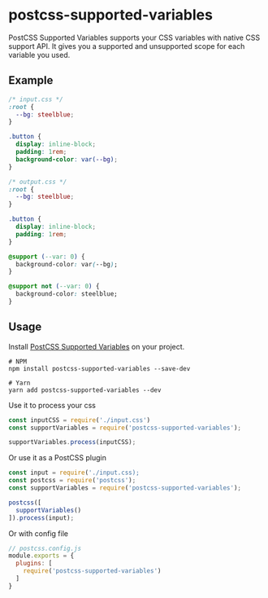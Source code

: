 # postcss-supported-variables

PostCSS Supported Variables supports your CSS variables with native CSS support API. It gives you a supported and unsupported scope for each variable you used.

## Example

```css
/* input.css */
:root {
  --bg: steelblue;
}

.button {
  display: inline-block;
  padding: 1rem;
  background-color: var(--bg);
}

/* output.css */
:root {
  --bg: steelblue;
}

.button {
  display: inline-block;
  padding: 1rem;
}

@support (--var: 0) {
  background-color: var(--bg);
}

@support not (--var: 0) {
  background-color: steelblue;
}
```

## Usage

Install [PostCSS Supported Variables](https://github.com/cooskun/postcss-supported-variables/tree/master) on your project.

```shell
# NPM
npm install postcss-supported-variables --save-dev

# Yarn
yarn add postcss-supported-variables --dev
```

Use it to process your css

```javascript
const inputCSS = require('./input.css')
const supportVariables = require('postcss-supported-variables');

supportVariables.process(inputCSS);
```

Or use it as a PostCSS plugin

```javascript
const input = require('./input.css);
const postcss = require('postcss');
const supportVariables = require('postcss-supported-variables');

postcss([
  supportVariables()
]).process(input);
```

Or with config file

```javascript
// postcss.config.js
module.exports = {
  plugins: [
    require('postcss-supported-variables')
  ]
}
```
